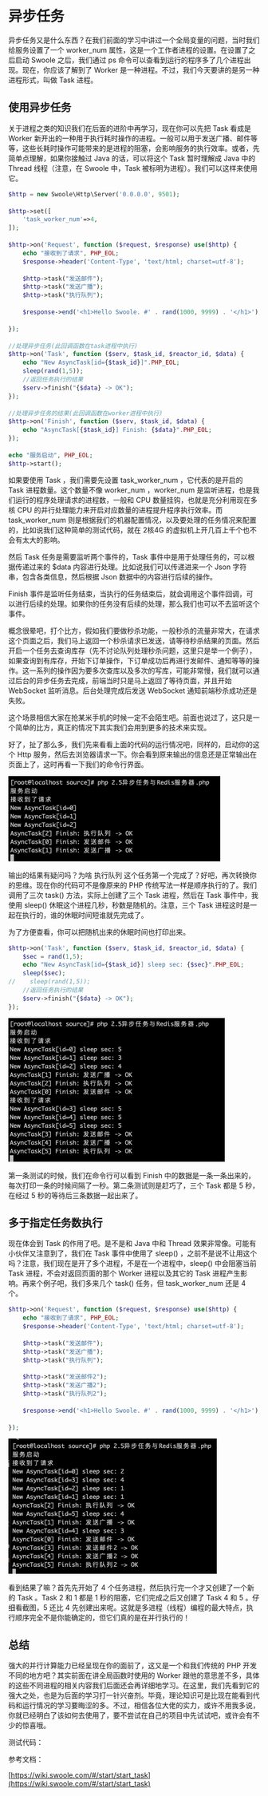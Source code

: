 # 异步任务

异步任务又是什么东西？在我们前面的学习中讲过一个全局变量的问题，当时我们给服务设置了一个 worker_num 属性，这是一个工作者进程的设置。在设置了之后启动 Swoole 之后，我们通过 ps 命令可以查看到运行的程序多了几个进程出现。现在，你应该了解到了 Worker 是一种进程。不过，我们今天要讲的是另一种进程形式，叫做 Task 进程。

## 使用异步任务

关于进程之类的知识我们在后面的进阶中再学习，现在你可以先把 Task 看成是 Worker 新开出的一种用于执行耗时操作的进程。一般可以用于发送广播、邮件等等，这些长耗时操作可能带来的是进程的阻塞，会影响服务的执行效率。或者，先简单点理解，如果你接触过 Java 的话，可以将这个 Task 暂时理解成 Java 中的 Thread 线程（注意，在 Swoole 中，Task 被标明为进程）。我们可以这样来使用它。

```php
$http = new Swoole\Http\Server('0.0.0.0', 9501);

$http->set([
    'task_worker_num'=>4,
]);

$http->on('Request', function ($request, $response) use($http) {
    echo "接收到了请求", PHP_EOL;
    $response->header('Content-Type', 'text/html; charset=utf-8');

    $http->task("发送邮件");
    $http->task("发送广播");
    $http->task("执行队列");

    $response->end('<h1>Hello Swoole. #' . rand(1000, 9999) . '</h1>');

});

//处理异步任务(此回调函数在task进程中执行)
$http->on('Task', function ($serv, $task_id, $reactor_id, $data) {
    echo "New AsyncTask[id={$task_id}]".PHP_EOL;
    sleep(rand(1,5));
    //返回任务执行的结果
    $serv->finish("{$data} -> OK");
});

//处理异步任务的结果(此回调函数在worker进程中执行)
$http->on('Finish', function ($serv, $task_id, $data) {
    echo "AsyncTask[{$task_id}] Finish: {$data}".PHP_EOL;
});

echo "服务启动", PHP_EOL;
$http->start();
```

如果要使用 Task ，我们需要先设置 task_worker_num ，它代表的是开启的 Task 进程数量。这个数量不像 worker_num ，worker_num 是监听进程，也是我们运行的程序处理请求的进程数，一般和 CPU 数量挂钩，也就是充分利用现在多核 CPU 的并行处理能力来开启对应数量的进程提升程序执行效率。而 task_worker_num 则是根据我们的机器配置情况，以及要处理的任务情况来配置的，比如说我们这种简单的测试代码，就在 2核4G 的虚拟机上开几百上千个也不会有太大的影响。

然后 Task 任务是需要监听两个事件的，Task 事件中是用于处理任务的，可以根据传递过来的 $data 内容进行处理。比如说我们可以传递进来一个 Json 字符串，包含各类信息，然后根据 Json 数据中的内容进行后续的操作。

Finish 事件是监听任务结束，当执行的任务结束后，就会调用这个事件回调，可以进行后续的处理。如果你的任务没有后续的处理，那么我们也可以不去监听这个事件。

概念很晕吧，打个比方，假如我们要做秒杀功能，一般秒杀的流量非常大，在请求这个页面之后，我们马上返回一个秒杀请求已发送，请等待秒杀结果的页面。然后开启一个任务去查询库存（先不讨论队列处理秒杀问题，这里只是举一个例子），如果查询到有库存，开始下订单操作，下订单成功后再进行发邮件、通知等等的操作。这一系列的操作因为要多次查库以及多次的写库，可能非常慢，我们就可以通过后台的异步任务去完成，前端当时只是马上返回了等待页面，并且开始 WebSocket 监听消息。后台处理完成后发送 WebSocket 通知前端秒杀成功还是失败。

这个场景相信大家在抢某米手机的时候一定不会陌生吧。前面也说过了，这只是一个简单的比方，真正的情况下其实我们会用到更多的技术来实现。

好了，扯了那么多，我们先来看看上面的代码的运行情况吧，同样的，启动你的这个 Http 服务，然后去浏览器请求一下。你会看到原来输出的信息还是正常输出在页面上了，这时再看一下我们的命令行界面。

![./img/251.png](./img/251.png)

输出的结果有疑问吗？为啥 执行队列 这个任务第一个完成了？好吧，再次转换你的思维。现在你的代码可不是像原来的 PHP 传统写法一样是顺序执行的了。我们调用了三次 task() 方法，实际上创建了三个 Task 进程，然后在 Task 事件中，我使用 sleep() 休眠这个进程几秒，秒数是随机的。注意，三个 Task 进程这时是一起在执行的，谁的休眠时间短谁就先完成了。

为了方便查看，你可以把随机出来的休眠时间也打印出来。

```php
$http->on('Task', function ($serv, $task_id, $reactor_id, $data) {
    $sec = rand(1,5);
    echo "New AsyncTask[id={$task_id}] sleep sec: {$sec}".PHP_EOL;
    sleep($sec);
//    sleep(rand(1,5));
    //返回任务执行的结果
    $serv->finish("{$data} -> OK");
});
```

![./img/252.png](./img/252.png)

第一条测试的时候，我们在命令行可以看到 Finish 中的数据是一条一条出来的，每次打印一条的时候间隔了一秒。第二条测试则是赶巧了，三个 Task 都是 5 秒，在经过 5 秒的等待后三条数据一起出来了。

## 多于指定任务数执行

现在体会到 Task 的作用了吧。是不是和 Java 中和 Thread 效果非常像。可能有小伙伴又注意到了，我们在 Task 事件中使用了 sleep() ，之前不是说不让用这个吗？注意，我们现在是开了多个进程，不是在一个进程中，sleep() 中会阻塞当前 Task 进程，不会对返回页面的那个 Worker 进程以及其它的 Task 进程产生影响。再来个例子吧，我们多来几个 task() 任务，但 task_worker_num 还是 4 个。

```php
$http->on('Request', function ($request, $response) use($http) {
    echo "接收到了请求", PHP_EOL;
    $response->header('Content-Type', 'text/html; charset=utf-8');

    $http->task("发送邮件");
    $http->task("发送广播");
    $http->task("执行队列");

    $http->task("发送邮件2");
    $http->task("发送广播2");
    $http->task("执行队列2");

    $response->end('<h1>Hello Swoole. #' . rand(1000, 9999) . '</h1>');

});
```

![./img/253.png](./img/253.png)

看到结果了嘛？首先先开始了 4 个任务进程，然后执行完一个才又创建了一个新的 Task 。Task 2 和 1 都是 1 秒的阻塞，它们完成之后又创建了 Task 4 和 5 。仔细看截图，5 还比 4 先创建出来呢。这就是多进程（线程）编程的最大特点，执行顺序完全不是你能确定的，但它们真的是在并行执行的！

## 总结

强大的并行计算能力已经呈现在你的面前了，这又是一个和我们传统的 PHP 开发不同的地方吧？其实前面在讲全局函数时使用的 Worker 跟他的意思差不多，具体的这些不同进程的相关内容我们后面还会再详细地学习。在这里，我们先看到它的强大之处，也是为后面的学习打一针兴奋剂。毕竟，理论知识可是比现在能看到代码和运行情况的学习要晦涩的多。不过，相信各位大佬的实力，或许不用我多说，你就已经明白了该如何去使用了，要不尝试在自己的项目中先试试吧，或许会有不少的惊喜哦。

测试代码：

参考文档：

[https://wiki.swoole.com/#/start/start_task](https://wiki.swoole.com/#/start/start_task)
